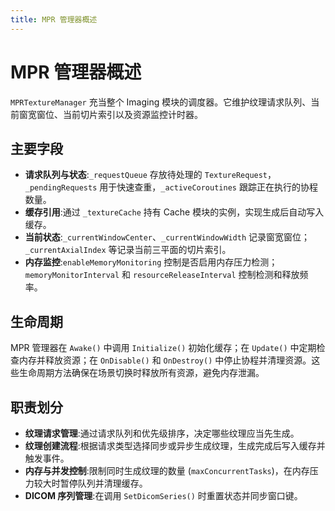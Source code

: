```yaml
---
title: MPR 管理器概述 
---
```

# MPR 管理器概述 

`MPRTextureManager` 充当整个 Imaging 模块的调度器。它维护纹理请求队列、当前窗宽窗位、当前切片索引以及资源监控计时器。

## 主要字段

* **请求队列与状态**:`_requestQueue` 存放待处理的 `TextureRequest`，`_pendingRequests` 用于快速查重，`_activeCoroutines` 跟踪正在执行的协程数量。
* **缓存引用**:通过 `_textureCache` 持有 Cache 模块的实例，实现生成后自动写入缓存。
* **当前状态**:`_currentWindowCenter`、`_currentWindowWidth` 记录窗宽窗位；`_currentAxialIndex` 等记录当前三平面的切片索引。
* **内存监控**:`enableMemoryMonitoring` 控制是否启用内存压力检测；`memoryMonitorInterval` 和 `resourceReleaseInterval` 控制检测和释放频率。

## 生命周期

MPR 管理器在 `Awake()` 中调用 `Initialize()` 初始化缓存；在 `Update()` 中定期检查内存并释放资源；在 `OnDisable()` 和 `OnDestroy()` 中停止协程并清理资源。这些生命周期方法确保在场景切换时释放所有资源，避免内存泄漏。

## 职责划分

* **纹理请求管理**:通过请求队列和优先级排序，决定哪些纹理应当先生成。
* **纹理创建流程**:根据请求类型选择同步或异步生成纹理，生成完成后写入缓存并触发事件。
* **内存与并发控制**:限制同时生成纹理的数量 (`maxConcurrentTasks`)，在内存压力较大时暂停队列并清理缓存。
* **DICOM 序列管理**:在调用 `SetDicomSeries()` 时重置状态并同步窗口键。
